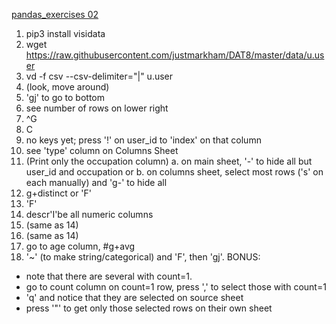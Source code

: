 [pandas_exercises 02](https://github.com/guipsamora/pandas_exercises/blob/master/01_Getting_%26_Knowing_Your_Data/Occupation/Exercise_with_Solution.ipynb)

1. pip3 install visidata
2. wget https://raw.githubusercontent.com/justmarkham/DAT8/master/data/u.user
3. vd -f csv --csv-delimiter="|" u.user
4. (look, move around)
5. 'gj' to go to bottom
6. see number of rows on lower right
7. ^G
8. C
9. no keys yet; press '!' on user_id to 'index' on that column
10. see 'type' column on Columns Sheet
11. (Print only the occupation column)
   a. on main sheet, '-' to hide all but user_id and occupation
or b. on columns sheet, select most rows ('s' on each manually) and 'g-' to hide all
12. g+distinct or 'F'
13. 'F'
14. descr'I'be all numeric columns
15. (same as 14)
16. (same as 14)
17. go to age column, #g+avg
18. '~' (to make string/categorical) and 'F', then 'gj'.
  BONUS:
   - note that there are several with count=1.
   - go to count column on count=1 row, press ',' to select those with count=1
   - 'q' and notice that they are selected on source sheet
   - press '"' to get only those selected rows on their own sheet
